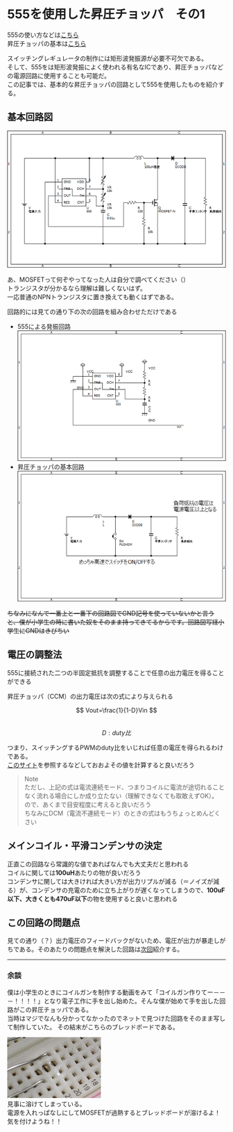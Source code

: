 # 555を使用した昇圧チョッパ　その1  

555の使い方などは[こちら](oscillator.md)  
昇圧チョッパの基本は[こちら](step-up-converter.md)  

スイッチングレギュレータの制作には矩形波発振源が必要不可欠である。  
そして、555をは矩形波発振によく使われる有名なICであり、昇圧チョッパなどの電源回路に使用することも可能だ。  
この記事では、基本的な昇圧チョッパの回路として555を使用したものを紹介する。  

## 基本回路図  
![step-up555](images/step-up_5551.png)  

あ、MOSFETって何ぞやってなった人は自分で調べてください（）  
トランジスタが分かるなら理解は難しくないはず。  
一応普通のNPNトランジスタに置き換えても動くはずである。  

回路的には見ての通り下の次の回路を組み合わせただけである  

- 555による発振回路  
![555](images/555.png)  
- 昇圧チョッパの基本回路  
![step-up](images/basic_step-up-converter.png)  

~~ちなみになんで一番上と一番下の回路図でGND記号を使っていないかと言うと、僕が小学生の時に書いた奴をそのまま持ってきてるからです。回路図写経小学生にGNDはきびちい~~  

## 電圧の調整法  

555に接続された二つの半固定抵抗を調整することで任意の出力電圧を得ることができる  

昇圧チョッパ（CCM）の出力電圧は次の式により与えられる  

$$ Vout=\frac{1}{1-D}Vin $$  
$$ D:duty比 $$  

つまり、スイッチングするPWMのduty比をいじれば任意の電圧を得られるわけである。  
[このサイト](https://www.zea.jp/audio/schematic/sc_file/018.htm)を参照するなどしておおよその値を計算すると良いだろう  

>Note  
>ただし、上記の式は電流連続モード、つまりコイルに電流が途切れることなく流れる場合にしか成り立たない（理解できなくても取敢えずOK）。  
>ので、あくまで目安程度に考えると良いだろう  
>ちなみにDCM（電流不連続モード）のときの式はもうちょっとめんどくさい  

## メインコイル・平滑コンデンサの決定  
正直この回路なら常識的な値であればなんでも大丈夫だと思われる  
コイルに関しては**100uH**あたりの物が良いだろう  
コンデンサに関しては大きければ大きい方が出力リプルが減る（＝ノイズが減る）が、コンデンサの充電のために立ち上がりが遅くなってしまうので、**100uF以下、大きくとも470uF以下**の物を使用すると良いと思われる

## この回路の問題点  

見ての通り（？）出力電圧のフィードバックがないため、電圧が出力が暴走しがちである。そのあたりの問題点を解決した回路は[次回](step-up-converter_by_555_no2.md)紹介する。  

***
### 余談  
僕は小学生のときにコイルガンを制作する動画をみて「コイルガン作りてー－－－！！！！」となり電子工作に手を出し始めた。そんな僕が始めて手を出した回路がこの昇圧チョッパである。  
当時はマジでなんも分かってなかったのでネットで見つけた回路をそのまま写して制作していた。
その結末がこちらのブレッドボードである。  

![melt_bord](images/melt_board.png)  
見事に溶けてしまっている。  
電源を入れっぱなしにしてMOSFETが過熱するとブレッドボードが溶けるよ！気を付けようね！！

